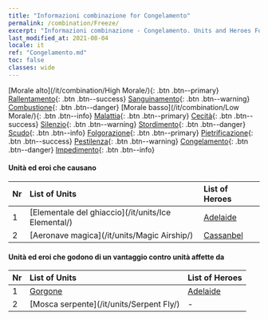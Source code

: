 ```yaml
---
title: "Informazioni combinazione for Congelamento"
permalink: /combination/Freeze/
excerpt: "Informazioni combinazione - Congelamento. Units and Heroes Formation."
last_modified_at: 2021-08-04
locale: it
ref: "Congelamento.md"
toc: false
classes: wide
---
```


  [Morale alto](/it/combination/High Morale/){: .btn .btn--primary} [Rallentamento](/it/combination/Slow/){: .btn .btn--success} [Sanguinamento](/it/combination/Bleeding/){: .btn .btn--warning} [Combustione](/it/combination/Burning/){: .btn .btn--danger} [Morale basso](/it/combination/Low Morale/){: .btn .btn--info} [Malattia](/it/combination/Disease/){: .btn .btn--primary} [Cecità](/it/combination/Blind/){: .btn .btn--success} [Silenzio](/it/combination/Silence/){: .btn .btn--warning} [Stordimento](/it/combination/Stun/){: .btn .btn--danger} [Scudo](/it/combination/Shield/){: .btn .btn--info} [Folgorazione](/it/combination/Static/){: .btn .btn--primary} [Pietrificazione](/it/combination/Petrify/){: .btn .btn--success} [Pestilenza](/it/combination/Plague/){: .btn .btn--warning} [Congelamento](/it/combination/Freeze/){: .btn .btn--danger} [Impedimento](/it/combination/Deterrence/){: .btn .btn--info} 


#### Unità ed eroi che causano <Congelamento>

  | Nr |  List of Units  | List of Heroes | 
  |:---|:----------------|:---------------| 
  | 1 | [Elementale del ghiaccio](/it/units/Ice Elemental/) | [Adelaide](/it/heroes/Adelaide/) |
  | 2 | [Aeronave magica](/it/units/Magic Airship/) | [Cassanbel](/it/heroes/Cassanbel/) |


#### Unità ed eroi che godono di un vantaggio contro unità affette da <Congelamento>

  | Nr |  List of Units  | List of Heroes | 
  |:---|:----------------|:---------------| 
  | 1 | [Gorgone](/it/units/Gorgon/) | [Adelaide](/it/heroes/Adelaide/) |
  | 2 | [Mosca serpente](/it/units/Serpent Fly/) | - |

